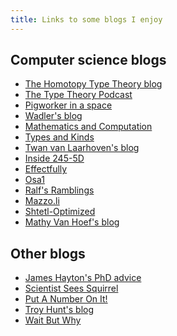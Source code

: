 ```yaml
---
title: Links to some blogs I enjoy
---
```


Computer science blogs
----------------------

- [The Homotopy Type Theory blog](https://homotopytypetheory.org/)
- [The Type Theory Podcast](http://typetheorypodcast.com/)
- [Pigworker in a space](https://pigworker.wordpress.com/)
- [Wadler's blog](http://wadler.blogspot.se/)
- [Mathematics and Computation](http://math.andrej.com/)
- [Types and Kinds](https://typesandkinds.wordpress.com/)
- [Twan van Laarhoven's blog](https://www.twanvl.nl/blog/)
- [Inside 245-5D](http://blog.ezyang.com/)
- [Effectfully](http://effectfully.blogspot.se/)
- [Osa1](http://osa1.net/)
- [Ralf's Ramblings](https://www.ralfj.de/blog/)
- [Mazzo.li](https://mazzo.li/archive.html)
- [Shtetl-Optimized](https://www.scottaaronson.com/blog/)
- [Mathy Van Hoef's blog](http://www.mathyvanhoef.com/)

Other blogs
-----------

- [James Hayton's PhD advice](https://jameshaytonphd.com/everything/)
- [Scientist Sees Squirrel](https://scientistseessquirrel.wordpress.com/)
- [Put A Number On It!](https://putanumonit.com/)
- [Troy Hunt's blog](https://www.troyhunt.com/)
- [Wait But Why](https://waitbutwhy.com/)
